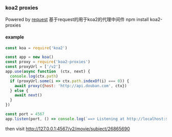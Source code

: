 ### koa2 proxies

Powered by [request](https://github.com/request/request)
基于request的用于koa2的代理中间件
npm install koa2-proxies

#### example

```javascript
const koa = require('koa2')

const app = new koa()
const proxy = require('koa2-proxies')
const proxyUrl = ['/v2']
app.use(async function  (ctx, next) {
  console.log(ctx.path)
  if (proxyUrl.some(i => ctx.path.indexOf(i) === 0)) {
    await proxy({host: 'http://api.douban.com', ctx})
  } else {
    await next()
  }
})

const port = 4567
app.listen(port, () => console.log(`==> Listening at http://localhost:${port}`))

```

then visit http://127.0.0.1:4567/v2/movie/subject/26865690